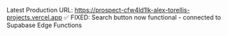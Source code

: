 Latest Production URL: https://prospect-cfw4ld1lk-alex-torellis-projects.vercel.app
✅ FIXED: Search button now functional - connected to Supabase Edge Functions
